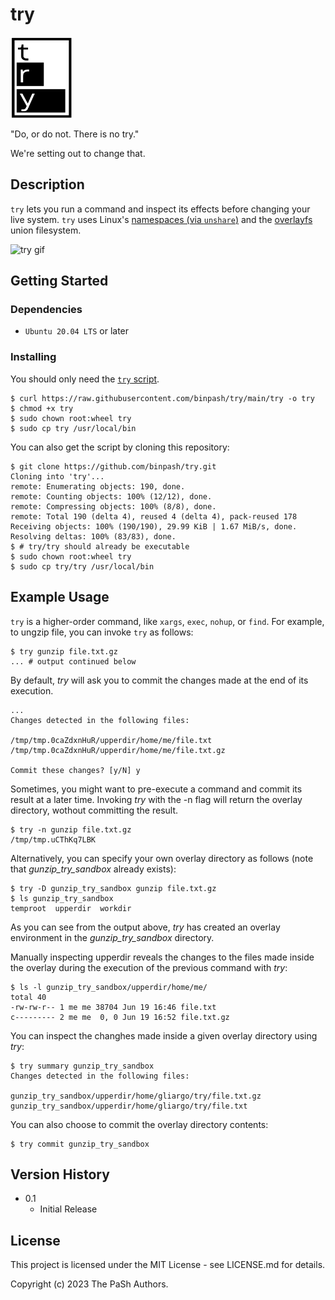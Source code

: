 # try

<img src="docs/try_logo.png" alt="try logo" width="100" height="130">

"Do, or do not. There is no try."

We're setting out to change that.

## Description

`try` lets you run a command and inspect its effects before changing your live system. `try` uses Linux's [namespaces (via `unshare`)](https://docs.kernel.org/userspace-api/unshare.html) and the [overlayfs](https://docs.kernel.org/filesystems/overlayfs.html) union filesystem.

<img src="docs/try_pip_install_example.gif" alt="try gif">

## Getting Started

### Dependencies

* `Ubuntu 20.04 LTS` or later

### Installing

You should only need the [`try` script](https://raw.githubusercontent.com/binpash/try/main/try).

```ShellSession
$ curl https://raw.githubusercontent.com/binpash/try/main/try -o try
$ chmod +x try
$ sudo chown root:wheel try
$ sudo cp try /usr/local/bin
```

You can also get the script by cloning this repository:

```ShellSession
$ git clone https://github.com/binpash/try.git
Cloning into 'try'...
remote: Enumerating objects: 190, done.
remote: Counting objects: 100% (12/12), done.
remote: Compressing objects: 100% (8/8), done.
remote: Total 190 (delta 4), reused 4 (delta 4), pack-reused 178
Receiving objects: 100% (190/190), 29.99 KiB | 1.67 MiB/s, done.
Resolving deltas: 100% (83/83), done.
$ # try/try should already be executable
$ sudo chown root:wheel try
$ sudo cp try/try /usr/local/bin
```

## Example Usage

`try` is a higher-order command, like `xargs`, `exec`, `nohup`, or `find`. For example, to ungzip file, you can invoke `try` as follows:

```ShellSession
$ try gunzip file.txt.gz
... # output continued below
```

By default, *try* will ask you to commit the changes made at the end of its execution.

```ShellSession
...
Changes detected in the following files:

/tmp/tmp.0caZdxnHuR/upperdir/home/me/file.txt
/tmp/tmp.0caZdxnHuR/upperdir/home/me/file.txt.gz

Commit these changes? [y/N] y
```

Sometimes, you might want to pre-execute a command and commit its result at a later time. Invoking *try* with the -n flag will return the overlay directory, wothout committing the result.

```ShellSession
$ try -n gunzip file.txt.gz
/tmp/tmp.uCThKq7LBK
```

Alternatively, you can specify your own overlay directory as follows (note that *gunzip_try_sandbox* already exists):

```ShellSession
$ try -D gunzip_try_sandbox gunzip file.txt.gz
$ ls gunzip_try_sandbox
temproot  upperdir  workdir
```

As you can see from the output above, *try* has created an overlay environment in the *gunzip_try_sandbox* directory.

Manually inspecting upperdir reveals the changes to the files made inside the overlay during the execution of the previous command with *try*:

```ShellSession
$ ls -l gunzip_try_sandbox/upperdir/home/me/
total 40
-rw-rw-r-- 1 me me 38704 Jun 19 16:46 file.txt
c--------- 2 me me  0, 0 Jun 19 16:52 file.txt.gz
```

You can inspect the changhes made inside a given overlay directory using *try*:

```ShellSession
$ try summary gunzip_try_sandbox
Changes detected in the following files:

gunzip_try_sandbox/upperdir/home/gliargo/try/file.txt.gz
gunzip_try_sandbox/upperdir/home/gliargo/try/file.txt
```

You can also choose to commit the overlay directory contents:

```ShellSession
$ try commit gunzip_try_sandbox
```

## Version History

* 0.1
    * Initial Release

## License

This project is licensed under the MIT License - see LICENSE.md for details.

Copyright (c) 2023 The PaSh Authors.
